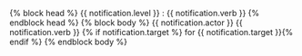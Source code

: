 {% block head %} {{ notification.level }} : {{ notification.verb }} {% endblock head %}
{% block body %}
{{ notification.actor }} {{ notification.verb }} {% if notification.target %} for {{ notification.target }}{% endif %}
{% endblock body %}
